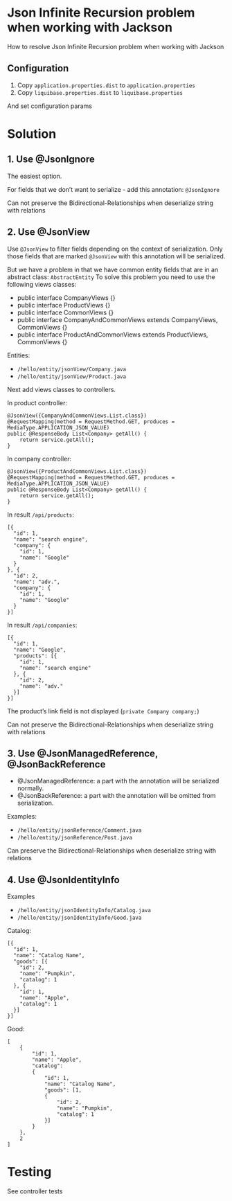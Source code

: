 # Json Infinite Recursion problem when working with Jackson

How to resolve Json Infinite Recursion problem when working with Jackson

## Configuration

1. Copy `application.properties.dist` to `application.properties` 
2. Copy `liquibase.properties.dist` to `liquibase.properties`

And set configuration params

# Solution

## 1. Use @JsonIgnore

The easiest option. 

For fields that we don’t want to serialize - add this annotation: `@JsonIgnore`

Can not preserve the Bidirectional-Relationships when deserialize string with relations

## 2. Use @JsonView

Use `@JsonView` to filter fields depending on the context of serialization.
Only those fields that are marked `@JsonView` with this annotation will be serialized.

But we have a problem in that we have common entity fields that are in an abstract class: `AbstractEntity`
To solve this problem you need to use the following views classes:

- public interface CompanyViews {}
- public interface ProductViews {}
- public interface CommonViews {}
- public interface CompanyAndCommonViews extends CompanyViews, CommonViews {}
- public interface ProductAndCommonViews extends ProductViews, CommonViews {}

Entities:
- `/hello/entity/jsonView/Company.java`
- `/hello/entity/jsonView/Product.java`

Next add views classes to controllers.

In product controller:
```
@JsonView({CompanyAndCommonViews.List.class})
@RequestMapping(method = RequestMethod.GET, produces = MediaType.APPLICATION_JSON_VALUE)
public @ResponseBody List<Company> getAll() {
    return service.getAll();
}
```

In company controller:
```
@JsonView({ProductAndCommonViews.List.class})
@RequestMapping(method = RequestMethod.GET, produces = MediaType.APPLICATION_JSON_VALUE)
public @ResponseBody List<Company> getAll() {
    return service.getAll();
}
```

In result `/api/products`:

```
[{
  "id": 1,
  "name": "search engine",
  "company": {
    "id": 1,
    "name": "Google"
  }
}, {
  "id": 2,
  "name": "adv.",
  "company": {
    "id": 1,
    "name": "Google"
  }
}]
```

In result `/api/companies`:

```
[{
  "id": 1,
  "name": "Google",
  "products": [{
    "id": 1,
    "name": "search engine"
  }, {
    "id": 2,
    "name": "adv."
  }]
}]
```

The product’s link field is not displayed (`private Company company;`)

Can not preserve the Bidirectional-Relationships when deserialize string with relations

## 3. Use @JsonManagedReference, @JsonBackReference

- @JsonManagedReference: a part with the annotation will be serialized normally.
- @JsonBackReference: a part with the annotation will be omitted from serialization.

Examples:
- `/hello/entity/jsonReference/Comment.java`
- `/hello/entity/jsonReference/Post.java`

Can preserve the Bidirectional-Relationships when deserialize string with relations

## 4. Use @JsonIdentityInfo

Examples
- `/hello/entity/jsonIdentityInfo/Catalog.java`
- `/hello/entity/jsonIdentityInfo/Good.java`

Catalog:
```
[{
  "id": 1,
  "name": "Catalog Name",
  "goods": [{
    "id": 2,
    "name": "Pumpkin",
    "catalog": 1
  }, {
    "id": 1,
    "name": "Apple",
    "catalog": 1
  }]
}]
```

Good:
```
[
    {
        "id": 1,
        "name": "Apple",
        "catalog":
        {
            "id": 1,
            "name": "Catalog Name",
            "goods": [1,
            {
                "id": 2,
                "name": "Pumpkin",
                "catalog": 1
            }]
        }
    },
    2
]
```

# Testing 

See controller tests